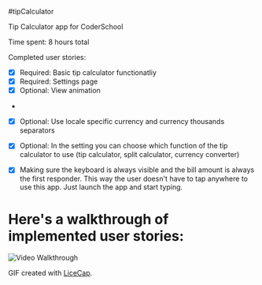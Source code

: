 
#tipCalculator


Tip Calculator app for CoderSchool

Time spent: 8 hours total

Completed user stories:

* [x] Required: Basic tip calculator functionatliy
* [x] Required: Settings page
* [x] Optional: View animation
* 
* [x] Optional: Use locale specific currency and currency thousands separators
* [x] Optional: In the setting you can choose which function of the tip calculator to use (tip calculator, split calculator, currency converter)
* [x] Making sure the keyboard is always visible and the bill amount is always the first responder. This way the user doesn't have to tap anywhere to use this app. Just launch the app and start typing.


# Here's a walkthrough of implemented user stories:

![Video Walkthrough](tipCalc/tipCalculator.gif)

GIF created with [LiceCap](http://www.cockos.com/licecap/).


